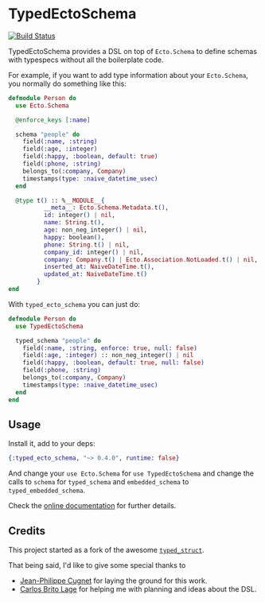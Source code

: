 # TypedEctoSchema

[![Build Status](https://travis-ci.org/bamorim/typed_ecto_schema.svg?branch=master)](https://travis-ci.org/bamorim/typed_ecto_schema)

TypedEctoSchema provides a DSL on top of `Ecto.Schema` to define schemas with typespecs without all
the boilerplate code.

For example, if you want to add type information about your `Ecto.Schema`, you normally do something
like this:
```elixir
defmodule Person do
  use Ecto.Schema

  @enforce_keys [:name]

  schema "people" do
    field(:name, :string)
    field(:age, :integer)
    field(:happy, :boolean, default: true)
    field(:phone, :string)
    belongs_to(:company, Company)
    timestamps(type: :naive_datetime_usec)
  end

  @type t() :: %__MODULE__{
          __meta__: Ecto.Schema.Metadata.t(),
          id: integer() | nil,
          name: String.t(),
          age: non_neg_integer() | nil,
          happy: boolean(),
          phone: String.t() | nil,
          company_id: integer() | nil,
          company: Company.t() | Ecto.Association.NotLoaded.t() | nil,
          inserted_at: NaiveDateTime.t(),
          updated_at: NaiveDateTime.t()
        }
end
```

With `typed_ecto_schema` you can just do:

```elixir
defmodule Person do
  use TypedEctoSchema

  typed_schema "people" do
    field(:name, :string, enforce: true, null: false)
    field(:age, :integer) :: non_neg_integer() | nil
    field(:happy, :boolean, default: true, null: false)
    field(:phone, :string)
    belongs_to(:company, Company)
    timestamps(type: :naive_datetime_usec)
  end
end
```

## Usage

Install it, add to your deps:

```elixir
{:typed_ecto_schema, "~> 0.4.0", runtime: false}
```

And change your `use Ecto.Schema` for `use TypedEctoSchema` and change the calls to `schema` for
`typed_schema` and `embedded_schema` to `typed_embedded_schema`.

Check the [online documentation](https://hexdocs.pm/typed_ecto_schema) for further details.

## Credits

This project started as a fork of the awesome [`typed_struct`].

That being said, I'd like to give some special thanks to

- [Jean-Philippe Cugnet](https://github.com/ejpcmac) for laying the ground for this work.
- [Carlos Brito Lage](https://github.com/cblage) for helping me with planning and ideas about the
  DSL.

[`typed_struct`]: https://github.com/ejpcmac/typed_struct
